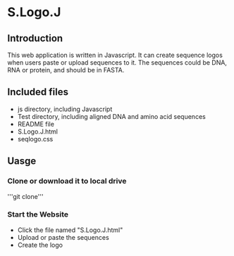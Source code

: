 # S.Logo.J
## Introduction
  This web application is written in Javascript. It can create sequence logos when users paste or upload sequences to it. The sequences could be DNA, RNA or protein, and should be in FASTA.
## Included files
  * js directory, including Javascript
  * Test directory, including aligned DNA and amino acid sequences
  * README file
  * S.Logo.J.html
  * seqlogo.css
## Uasge
### Clone or download it to local drive
'''git clone'''
### Start the Website
  * Click the file named "S.Logo.J.html"  
  * Upload or paste the sequences  
  * Create the logo
